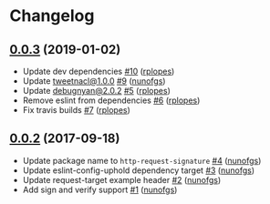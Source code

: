 # Changelog

## [0.0.3](https://github.com/uphold/http-request-signature/releases/tag/0.0.3) (2019-01-02)
- Update dev dependencies [\#10](https://github.com/uphold/http-request-signature/pull/10) ([rplopes](https://github.com/rplopes))
- Update tweetnacl@1.0.0 [\#9](https://github.com/uphold/http-request-signature/pull/9) ([nunofgs](https://github.com/nunofgs))
- Update debugnyan@2.0.2 [\#5](https://github.com/uphold/http-request-signature/pull/5) ([rplopes](https://github.com/rplopes))
- Remove eslint from dependencies [\#6](https://github.com/uphold/http-request-signature/pull/6) ([rplopes](https://github.com/rplopes))
- Fix travis builds [\#7](https://github.com/uphold/http-request-signature/pull/7) ([rplopes](https://github.com/rplopes))

## [0.0.2](https://github.com/uphold/http-request-signature/releases/tag/v0.0.2) (2017-09-18)
- Update package name to `http-request-signature` [\#4](https://github.com/uphold/http-request-signature/pull/4) ([nunofgs](https://github.com/nunofgs))
- Update eslint-config-uphold dependency target [\#3](https://github.com/uphold/http-request-signature/pull/3) ([nunofgs](https://github.com/nunofgs))
- Update request-target example header [\#2](https://github.com/uphold/http-request-signature/pull/2) ([nunofgs](https://github.com/nunofgs))
- Add sign and verify support [\#1](https://github.com/uphold/http-request-signature/pull/1) ([nunofgs](https://github.com/nunofgs))

